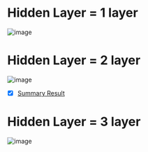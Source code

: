 # Hidden Layer = 1 layer
![image](https://user-images.githubusercontent.com/87576892/152373833-9dd59470-b1cd-4f37-85fc-0b436d237a9f.png)


# Hidden Layer = 2 layer
![image](https://user-images.githubusercontent.com/87576892/152374086-65d89851-1492-4a90-8d66-0403a1fe9d33.png)
- [x] [Summary Result](./Hidden_Layer_2_layer.md) 


# Hidden Layer = 3 layer
![image](https://user-images.githubusercontent.com/87576892/152374518-59e5e5ba-deb3-4912-885a-4f9690e6d13d.png)
